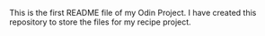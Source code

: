 This is the first README file of my Odin Project.  I have created this repository to store the files for my recipe project.
